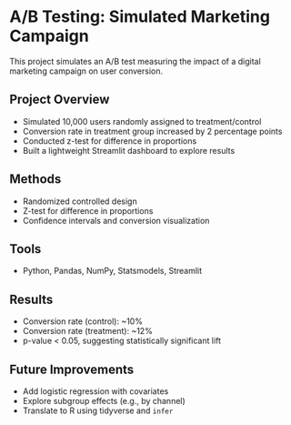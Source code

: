 # A/B Testing: Simulated Marketing Campaign

This project simulates an A/B test measuring the impact of a digital marketing campaign on user conversion.

## Project Overview

- Simulated 10,000 users randomly assigned to treatment/control
- Conversion rate in treatment group increased by 2 percentage points
- Conducted z-test for difference in proportions
- Built a lightweight Streamlit dashboard to explore results

## Methods

- Randomized controlled design
- Z-test for difference in proportions
- Confidence intervals and conversion visualization

## Tools

- Python, Pandas, NumPy, Statsmodels, Streamlit

## Results

- Conversion rate (control): ~10%
- Conversion rate (treatment): ~12%
- p-value < 0.05, suggesting statistically significant lift

## Future Improvements

- Add logistic regression with covariates
- Explore subgroup effects (e.g., by channel)
- Translate to R using tidyverse and `infer`
